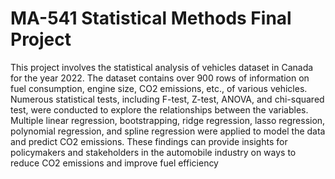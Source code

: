 # MA-541 Statistical Methods Final Project
This project involves the statistical analysis of vehicles dataset in Canada for the year 2022. The 
dataset contains over 900 rows of information on fuel consumption, engine size, CO2 emissions, 
etc., of various vehicles. Numerous statistical tests, including F-test, Z-test, ANOVA, and chi-squared test, were conducted to explore the relationships between the variables. 
Multiple linear regression, bootstrapping, ridge regression, lasso regression, polynomial regression, and spline regression were applied to model the data and predict CO2 emissions. These findings can provide insights for policymakers and stakeholders in the automobile industry on ways to reduce CO2 emissions and improve fuel efficiency
